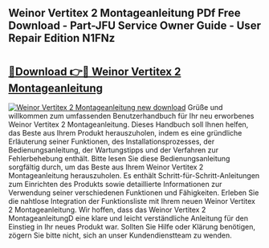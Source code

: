 ## Weinor Vertitex 2 Montageanleitung PDf Free Download - Part-JFU Service Owner Guide - User Repair Edition N1FNz

# <h2><a href="http://df7lgab.blite.top/?on=Weinor+Vertitex+2+Montageanleitung">🔗Download 👉🔴 Weinor Vertitex 2 Montageanleitung</a></h2>

[![Weinor Vertitex 2 Montageanleitung new download](https://i.imgur.com/lujVjoI.png)](http://df7lgab.blite.top/?on=Weinor+Vertitex+2+Montageanleitung)
Grüße und willkommen zum umfassenden Benutzerhandbuch für Ihr neu erworbenes Weinor Vertitex 2 Montageanleitung. Dieses Handbuch soll Ihnen helfen, das Beste aus Ihrem Produkt herauszuholen, indem es eine gründliche Erläuterung seiner Funktionen, des Installationsprozesses, der Bedienungsanleitung, der Wartungstipps und der Verfahren zur Fehlerbehebung enthält. Bitte lesen Sie diese Bedienungsanleitung sorgfältig durch, um das Beste aus Ihrem Weinor Vertitex 2 Montageanleitung herauszuholen. Es enthält Schritt-für-Schritt-Anleitungen zum Einrichten des Produkts sowie detaillierte Informationen zur Verwendung seiner verschiedenen Funktionen und Fähigkeiten. Erleben Sie die nahtlose Integration der Funktionsliste mit Ihrem neuen Weinor Vertitex 2 Montageanleitung. Wir hoffen, dass das Weinor Vertitex 2 MontageanleitungD eine klare und leicht verständliche Anleitung für den Einstieg in Ihr neues Produkt war. Sollten Sie Hilfe oder Klärung benötigen, zögern Sie bitte nicht, sich an unser Kundendienstteam zu wenden.

